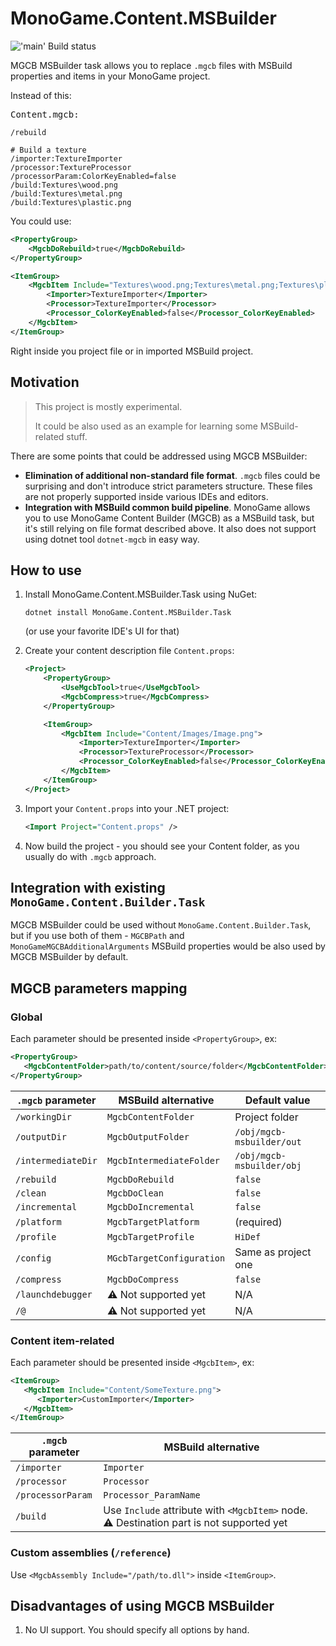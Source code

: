 # MonoGame.Content.MSBuilder

!['main' Build status](../../actions/workflows/build.yml/badge.svg?branch=main)


MGCB MSBuilder task allows you to replace `.mgcb` files with MSBuild properties and items in your MonoGame project.

Instead of this:

<kbd>Content.mgcb:</kbd>
```shell
/rebuild

# Build a texture
/importer:TextureImporter
/processor:TextureProcessor
/processorParam:ColorKeyEnabled=false
/build:Textures\wood.png
/build:Textures\metal.png
/build:Textures\plastic.png
```

You could use:
```xml
<PropertyGroup>
    <MgcbDoRebuild>true</MgcbDoRebuild>
</PropertyGroup>

<ItemGroup>
    <MgcbItem Include="Textures\wood.png;Textures\metal.png;Textures\plastic.png">
        <Importer>TextureImporter</Importer>
        <Processor>TextureImporter</Processor>
        <Processor_ColorKeyEnabled>false</Processor_ColorKeyEnabled>
    </MgcbItem>
</ItemGroup>
```

Right inside you project file or in imported MSBuild project.

## Motivation
> This project is mostly experimental.
> 
> It could be also used as an example for learning some MSBuild-related
stuff.

There are some points that could be addressed using MGCB MSBuilder:
- **Elimination of additional non-standard file format**. `.mgcb` files could be surprising and don't introduce strict parameters structure.
These files are not properly supported inside various IDEs and editors.
- **Integration with MSBuild common build pipeline**. MonoGame allows you to use MonoGame Content Builder (MGCB) as a MSBuild task,
but it's still relying on file format described above. It also does not support using dotnet tool `dotnet-mgcb` in easy way.

## How to use

1. Install MonoGame.Content.MSBuilder.Task using NuGet:

    `dotnet install MonoGame.Content.MSBuilder.Task`
   
    (or use your favorite IDE's UI for that)
2. Create your content description file `Content.props`:
    ```xml
    <Project>
        <PropertyGroup>
            <UseMgcbTool>true</UseMgcbTool>
            <MgcbCompress>true</MgcbCompress>
        </PropertyGroup>
   
        <ItemGroup>
            <MgcbItem Include="Content/Images/Image.png">
                <Importer>TextureImporter</Importer>
                <Processor>TextureProcessor</Processor>
                <Processor_ColorKeyEnabled>false</Processor_ColorKeyEnabled>
            </MgcbItem>
        </ItemGroup>
    </Project>
    ```
3. Import your `Content.props` into your .NET project:
   ```xml
   <Import Project="Content.props" />
   ```
4. Now build the project - you should see your Content folder, as you usually do with `.mgcb` approach.

## Integration with existing `MonoGame.Content.Builder.Task`

MGCB MSBuilder could be used without `MonoGame.Content.Builder.Task`, but if you use both of them -
`MGCBPath` and `MonoGameMGCBAdditionalArguments` MSBuild properties would be also used by MGCB MSBuilder by default.

## MGCB parameters mapping

### Global

Each parameter should be presented inside `<PropertyGroup>`, ex:
```xml
<PropertyGroup>
   <MgcbContentFolder>path/to/content/source/folder</MgcbContentFolder>
</PropertyGroup>
```

| `.mgcb` parameter  | MSBuild alternative       | Default value             |
|--------------------|---------------------------|---------------------------|
| `/workingDir`      | `MgcbContentFolder`       | Project folder            |
| `/outputDir`       | `MgcbOutputFolder`        | `/obj/mgcb-msbuilder/out` |
| `/intermediateDir` | `MgcbIntermediateFolder`  | `/obj/mgcb-msbuilder/obj` |
| `/rebuild`         | `MgcbDoRebuild`           | `false`                   |
| `/clean`           | `MgcbDoClean`             | `false`                   |
| `/incremental`     | `MgcbDoIncremental`       | `false`                   |
| `/platform`        | `MgcbTargetPlatform`      | (required)                |
| `/profile`         | `MgcbTargetProfile`       | `HiDef`                   |
| `/config`          | `MGcbTargetConfiguration` | Same as project one       |
| `/compress`        | `MgcbDoCompress`          | `false`                   |
| `/launchdebugger`  | ⚠ Not supported yet       | N/A                       |
| `/@`               | ⚠ Not supported yet       | N/A                       |

### Content item-related

Each parameter should be presented inside `<MgcbItem>`, ex:
```xml
<ItemGroup>
   <MgcbItem Include="Content/SomeTexture.png">
      <Importer>CustomImporter</Importer>
   </MgcbItem>
</ItemGroup>
```

| `.mgcb` parameter | MSBuild alternative                                                                     |
|-------------------|-----------------------------------------------------------------------------------------|
| `/importer`       | `Importer`                                                                              |
| `/processor`      | `Processor`                                                                             |
| `/processorParam` | `Processor_ParamName`                                                                   |
| `/build`          | Use `Include` attribute with `<MgcbItem>` node. ⚠ Destination part is not supported yet |

### Custom assemblies (`/reference`)

Use `<MgcbAssembly Include="/path/to.dll">` inside `<ItemGroup>`.

## Disadvantages of using MGCB MSBuilder
1. No UI support. You should specify all options by hand.